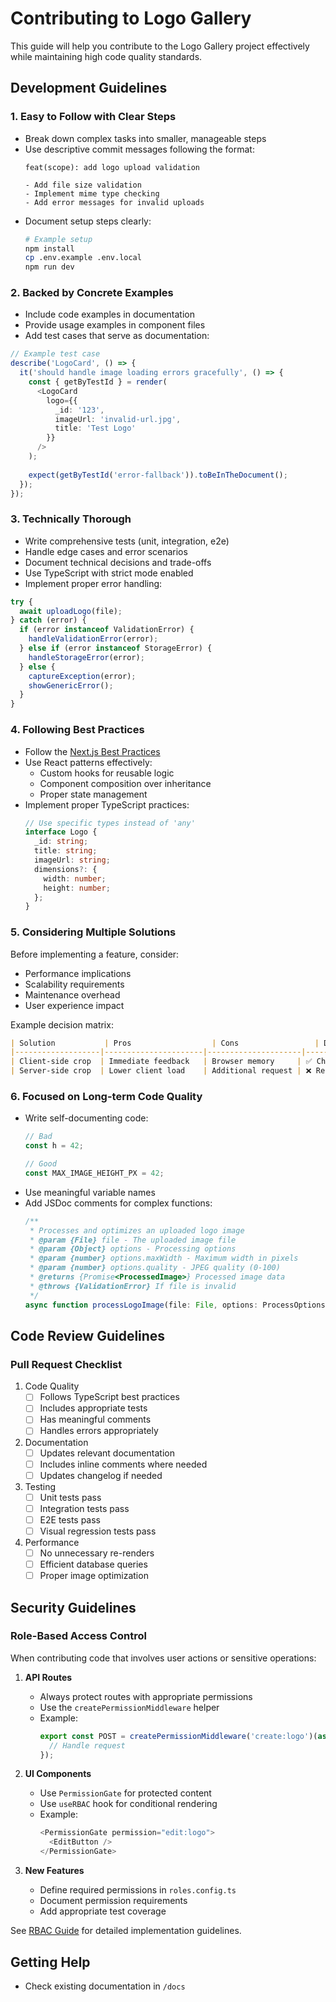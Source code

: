 # Contributing to Logo Gallery

This guide will help you contribute to the Logo Gallery project effectively while maintaining high code quality standards.

## Development Guidelines

### 1. Easy to Follow with Clear Steps

- Break down complex tasks into smaller, manageable steps
- Use descriptive commit messages following the format:
  ```
  feat(scope): add logo upload validation
  
  - Add file size validation
  - Implement mime type checking
  - Add error messages for invalid uploads
  ```
- Document setup steps clearly:
  ```bash
  # Example setup
  npm install
  cp .env.example .env.local
  npm run dev
  ```

### 2. Backed by Concrete Examples

- Include code examples in documentation
- Provide usage examples in component files
- Add test cases that serve as documentation:

```typescript
// Example test case
describe('LogoCard', () => {
  it('should handle image loading errors gracefully', () => {
    const { getByTestId } = render(
      <LogoCard 
        logo={{
          _id: '123',
          imageUrl: 'invalid-url.jpg',
          title: 'Test Logo'
        }}
      />
    );
    
    expect(getByTestId('error-fallback')).toBeInTheDocument();
  });
});
```

### 3. Technically Thorough

- Write comprehensive tests (unit, integration, e2e)
- Handle edge cases and error scenarios
- Document technical decisions and trade-offs
- Use TypeScript with strict mode enabled
- Implement proper error handling:

```typescript
try {
  await uploadLogo(file);
} catch (error) {
  if (error instanceof ValidationError) {
    handleValidationError(error);
  } else if (error instanceof StorageError) {
    handleStorageError(error);
  } else {
    captureException(error);
    showGenericError();
  }
}
```

### 4. Following Best Practices

- Follow the [Next.js Best Practices](https://nextjs.org/docs/pages/building-your-application/routing/middleware#nextjs-middleware)
- Use React patterns effectively:
  - Custom hooks for reusable logic
  - Component composition over inheritance
  - Proper state management
- Implement proper TypeScript practices:
  ```typescript
  // Use specific types instead of 'any'
  interface Logo {
    _id: string;
    title: string;
    imageUrl: string;
    dimensions?: {
      width: number;
      height: number;
    };
  }
  ```

### 5. Considering Multiple Solutions

Before implementing a feature, consider:
- Performance implications
- Scalability requirements
- Maintenance overhead
- User experience impact

Example decision matrix:
```markdown
| Solution           | Pros                  | Cons                 | Decision |
|-------------------|----------------------|---------------------|----------|
| Client-side crop  | Immediate feedback   | Browser memory     | ✅ Choose |
| Server-side crop  | Lower client load    | Additional request | ❌ Reject |
```

### 6. Focused on Long-term Code Quality

- Write self-documenting code:
  ```typescript
  // Bad
  const h = 42;
  
  // Good
  const MAX_IMAGE_HEIGHT_PX = 42;
  ```
- Use meaningful variable names
- Add JSDoc comments for complex functions:
  ```typescript
  /**
   * Processes and optimizes an uploaded logo image
   * @param {File} file - The uploaded image file
   * @param {Object} options - Processing options
   * @param {number} options.maxWidth - Maximum width in pixels
   * @param {number} options.quality - JPEG quality (0-100)
   * @returns {Promise<ProcessedImage>} Processed image data
   * @throws {ValidationError} If file is invalid
   */
  async function processLogoImage(file: File, options: ProcessOptions): Promise<ProcessedImage>
  ```

## Code Review Guidelines

### Pull Request Checklist

1. Code Quality
   - [ ] Follows TypeScript best practices
   - [ ] Includes appropriate tests
   - [ ] Has meaningful comments
   - [ ] Handles errors appropriately

2. Documentation
   - [ ] Updates relevant documentation
   - [ ] Includes inline comments where needed
   - [ ] Updates changelog if needed

3. Testing
   - [ ] Unit tests pass
   - [ ] Integration tests pass
   - [ ] E2E tests pass
   - [ ] Visual regression tests pass

4. Performance
   - [ ] No unnecessary re-renders
   - [ ] Efficient database queries
   - [ ] Proper image optimization

## Security Guidelines

### Role-Based Access Control

When contributing code that involves user actions or sensitive operations:

1. **API Routes**
   - Always protect routes with appropriate permissions
   - Use the `createPermissionMiddleware` helper
   - Example:
     ```typescript
     export const POST = createPermissionMiddleware('create:logo')(async (req) => {
       // Handle request
     });
     ```

2. **UI Components**
   - Use `PermissionGate` for protected content
   - Use `useRBAC` hook for conditional rendering
   - Example:
     ```typescript
     <PermissionGate permission="edit:logo">
       <EditButton />
     </PermissionGate>
     ```

3. **New Features**
   - Define required permissions in `roles.config.ts`
   - Document permission requirements
   - Add appropriate test coverage

See [RBAC Guide](./guides/RBAC.md) for detailed implementation guidelines.

## Getting Help

- Check existing documentation in `/docs`